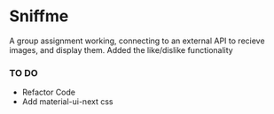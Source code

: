 
# Sniffme #

A group assignment working, connecting to an external API to recieve images, and display them.
Added the like/dislike functionality

### TO DO ###

* Refactor Code
* Add material-ui-next css
